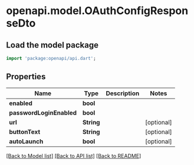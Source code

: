 # openapi.model.OAuthConfigResponseDto

## Load the model package
```dart
import 'package:openapi/api.dart';
```

## Properties
Name | Type | Description | Notes
------------ | ------------- | ------------- | -------------
**enabled** | **bool** |  | 
**passwordLoginEnabled** | **bool** |  | 
**url** | **String** |  | [optional] 
**buttonText** | **String** |  | [optional] 
**autoLaunch** | **bool** |  | [optional] 

[[Back to Model list]](../README.md#documentation-for-models) [[Back to API list]](../README.md#documentation-for-api-endpoints) [[Back to README]](../README.md)


